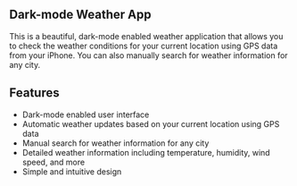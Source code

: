 ## Dark-mode Weather App
This is a beautiful, dark-mode enabled weather application that allows you to check the weather conditions for your current location using GPS data from your iPhone. You can also manually search for weather information for any city.
## Features
* Dark-mode enabled user interface
* Automatic weather updates based on your current location using GPS data
* Manual search for weather information for any city
* Detailed weather information including temperature, humidity, wind speed, and more
* Simple and intuitive design
